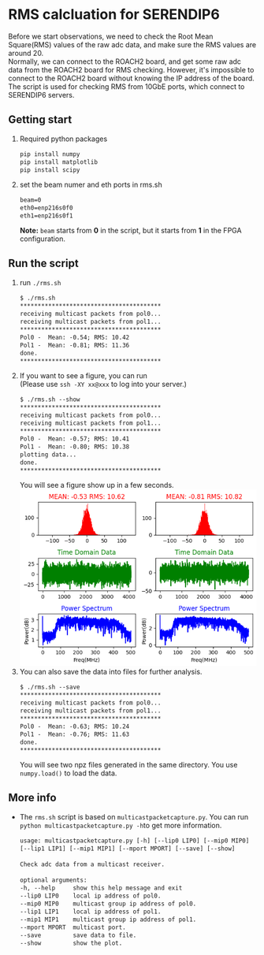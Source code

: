 # RMS calcluation for SERENDIP6
Before we start observations, we need to check the Root Mean Square(RMS) values of the raw adc data, and make sure the RMS values are around 20.  
Normally, we can connect to the ROACH2 board, and get some raw adc data from the ROACH2 board for RMS checking. However, it's impossible to connect to the ROACH2 board without knowing the IP address of the board.  
The script is used for checking RMS from 10GbE ports, which connect to SERENDIP6 servers.
## Getting start
1. Required python packages
    ```
    pip install numpy
    pip install matplotlib
    pip install scipy
    ```
2. set the beam numer and eth ports in rms.sh
    ```
    beam=0
    eth0=enp216s0f0
    eth1=enp216s0f1
    ```
    **Note:** `beam` starts from **0** in the script, but it starts from **1** in the FPGA configuration.
## Run the script
1. run `./rms.sh`
    ```
    $ ./rms.sh 
    ****************************************
    receiving multicast packets from pol0...
    receiving multicast packets from pol1...
    ****************************************
    Pol0 -  Mean: -0.54; RMS: 10.42
    Pol1 -  Mean: -0.81; RMS: 11.36
    done.
    ****************************************
    ```
2. If you want to see a figure, you can run  
    (Please use `ssh -XY xx@xxx` to log into your server.)
    ```
    $ ./rms.sh --show
    ****************************************
    receiving multicast packets from pol0...
    receiving multicast packets from pol1...
    ****************************************
    Pol0 -  Mean: -0.57; RMS: 10.41
    Pol1 -  Mean: -0.80; RMS: 10.38
    plotting data...
    done.
    ****************************************
    ```
    You will see a figure show up in a few seconds.![fig](figures/rms.png)
3. You can also save the data into files for further analysis.
    ```
    $ ./rms.sh --save
    ****************************************
    receiving multicast packets from pol0...
    receiving multicast packets from pol1...
    ****************************************
    Pol0 -  Mean: -0.63; RMS: 10.24
    Pol1 -  Mean: -0.76; RMS: 11.63
    done.
    ****************************************
    ```
    You will see two npz files generated in the same directory. You use `numpy.load()` to load the data.
## More info
* The `rms.sh` script is based on `multicastpacketcapture.py`. You can run `python multicastpacketcapture.py -h`to get more information.
    ```
    usage: multicastpacketcapture.py [-h] [--lip0 LIP0] [--mip0 MIP0] [--lip1 LIP1] [--mip1 MIP1] [--mport MPORT] [--save] [--show]

    Check adc data from a multicast receiver.

    optional arguments:
    -h, --help     show this help message and exit
    --lip0 LIP0    local ip address of pol0.
    --mip0 MIP0    multicast group ip address of pol0.
    --lip1 LIP1    local ip address of pol1.
    --mip1 MIP1    multicast group ip address of pol1.
    --mport MPORT  multicast port.
    --save         save data to file.
    --show         show the plot.
    ```